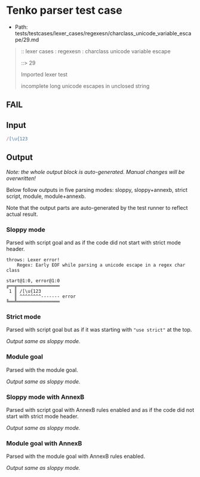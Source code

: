 # Tenko parser test case

- Path: tests/testcases/lexer_cases/regexesn/charclass_unicode_variable_escape/29.md

> :: lexer cases : regexesn : charclass unicode variable escape
>
> ::> 29
>
> Imported lexer test
>
> incomplete long unicode escapes in unclosed string

## FAIL

## Input

`````js
/[\u{123
`````

## Output

_Note: the whole output block is auto-generated. Manual changes will be overwritten!_

Below follow outputs in five parsing modes: sloppy, sloppy+annexb, strict script, module, module+annexb.

Note that the output parts are auto-generated by the test runner to reflect actual result.

### Sloppy mode

Parsed with script goal and as if the code did not start with strict mode header.

`````
throws: Lexer error!
    Regex: Early EOF while parsing a unicode escape in a regex char class

start@1:0, error@1:0
╔══╦════════════════
 1 ║ /[\u{123
   ║ ^^^^^^^^------- error
╚══╩════════════════

`````

### Strict mode

Parsed with script goal but as if it was starting with `"use strict"` at the top.

_Output same as sloppy mode._

### Module goal

Parsed with the module goal.

_Output same as sloppy mode._

### Sloppy mode with AnnexB

Parsed with script goal with AnnexB rules enabled and as if the code did not start with strict mode header.

_Output same as sloppy mode._

### Module goal with AnnexB

Parsed with the module goal with AnnexB rules enabled.

_Output same as sloppy mode._
